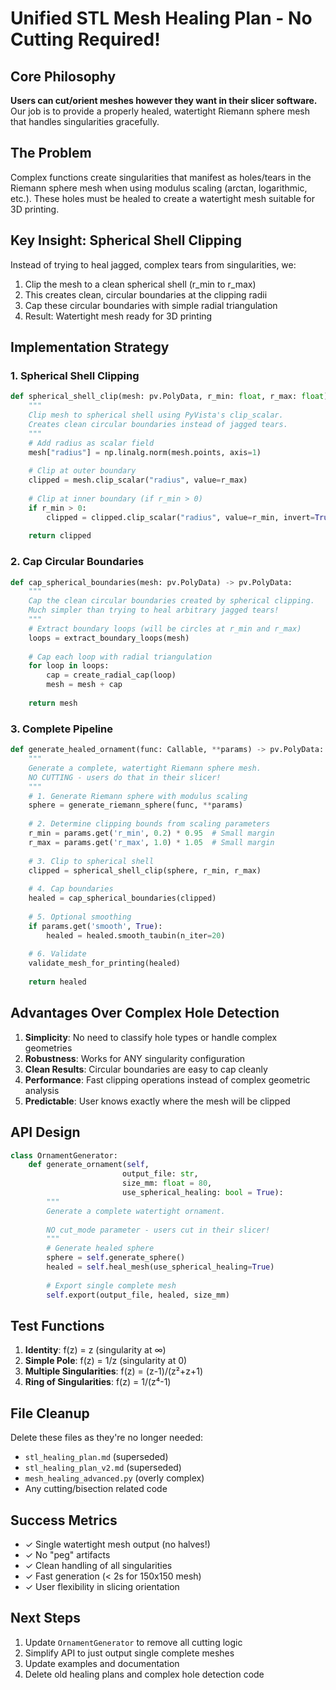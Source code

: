 # Unified STL Mesh Healing Plan - No Cutting Required!

## Core Philosophy
**Users can cut/orient meshes however they want in their slicer software.** Our job is to provide a properly healed, watertight Riemann sphere mesh that handles singularities gracefully.

## The Problem
Complex functions create singularities that manifest as holes/tears in the Riemann sphere mesh when using modulus scaling (arctan, logarithmic, etc.). These holes must be healed to create a watertight mesh suitable for 3D printing.

## Key Insight: Spherical Shell Clipping
Instead of trying to heal jagged, complex tears from singularities, we:
1. Clip the mesh to a clean spherical shell (r_min to r_max)
2. This creates clean, circular boundaries at the clipping radii
3. Cap these circular boundaries with simple radial triangulation
4. Result: Watertight mesh ready for 3D printing

## Implementation Strategy

### 1. Spherical Shell Clipping
```python
def spherical_shell_clip(mesh: pv.PolyData, r_min: float, r_max: float) -> pv.PolyData:
    """
    Clip mesh to spherical shell using PyVista's clip_scalar.
    Creates clean circular boundaries instead of jagged tears.
    """
    # Add radius as scalar field
    mesh["radius"] = np.linalg.norm(mesh.points, axis=1)
    
    # Clip at outer boundary
    clipped = mesh.clip_scalar("radius", value=r_max)
    
    # Clip at inner boundary (if r_min > 0)
    if r_min > 0:
        clipped = clipped.clip_scalar("radius", value=r_min, invert=True)
    
    return clipped
```

### 2. Cap Circular Boundaries
```python
def cap_spherical_boundaries(mesh: pv.PolyData) -> pv.PolyData:
    """
    Cap the clean circular boundaries created by spherical clipping.
    Much simpler than trying to heal arbitrary jagged tears!
    """
    # Extract boundary loops (will be circles at r_min and r_max)
    loops = extract_boundary_loops(mesh)
    
    # Cap each loop with radial triangulation
    for loop in loops:
        cap = create_radial_cap(loop)
        mesh = mesh + cap
    
    return mesh
```

### 3. Complete Pipeline
```python
def generate_healed_ornament(func: Callable, **params) -> pv.PolyData:
    """
    Generate a complete, watertight Riemann sphere mesh.
    NO CUTTING - users do that in their slicer!
    """
    # 1. Generate Riemann sphere with modulus scaling
    sphere = generate_riemann_sphere(func, **params)
    
    # 2. Determine clipping bounds from scaling parameters
    r_min = params.get('r_min', 0.2) * 0.95  # Small margin
    r_max = params.get('r_max', 1.0) * 1.05  # Small margin
    
    # 3. Clip to spherical shell
    clipped = spherical_shell_clip(sphere, r_min, r_max)
    
    # 4. Cap boundaries
    healed = cap_spherical_boundaries(clipped)
    
    # 5. Optional smoothing
    if params.get('smooth', True):
        healed = healed.smooth_taubin(n_iter=20)
    
    # 6. Validate
    validate_mesh_for_printing(healed)
    
    return healed
```

## Advantages Over Complex Hole Detection

1. **Simplicity**: No need to classify hole types or handle complex geometries
2. **Robustness**: Works for ANY singularity configuration
3. **Clean Results**: Circular boundaries are easy to cap cleanly
4. **Performance**: Fast clipping operations instead of complex geometric analysis
5. **Predictable**: User knows exactly where the mesh will be clipped

## API Design

```python
class OrnamentGenerator:
    def generate_ornament(self, 
                         output_file: str,
                         size_mm: float = 80,
                         use_spherical_healing: bool = True):
        """
        Generate a complete watertight ornament.
        
        NO cut_mode parameter - users cut in their slicer!
        """
        # Generate healed sphere
        sphere = self.generate_sphere()
        healed = self.heal_mesh(use_spherical_healing=True)
        
        # Export single complete mesh
        self.export(output_file, healed, size_mm)
```

## Test Functions

1. **Identity**: f(z) = z (singularity at ∞)
2. **Simple Pole**: f(z) = 1/z (singularity at 0)
3. **Multiple Singularities**: f(z) = (z-1)/(z²+z+1)
4. **Ring of Singularities**: f(z) = 1/(z⁴-1)

## File Cleanup

Delete these files as they're no longer needed:
- `stl_healing_plan.md` (superseded)
- `stl_healing_plan_v2.md` (superseded)
- `mesh_healing_advanced.py` (overly complex)
- Any cutting/bisection related code

## Success Metrics

- ✓ Single watertight mesh output (no halves!)
- ✓ No "peg" artifacts
- ✓ Clean handling of all singularities
- ✓ Fast generation (< 2s for 150x150 mesh)
- ✓ User flexibility in slicing orientation

## Next Steps

1. Update `OrnamentGenerator` to remove all cutting logic
2. Simplify API to just output single complete meshes
3. Update examples and documentation
4. Delete old healing plans and complex hole detection code
